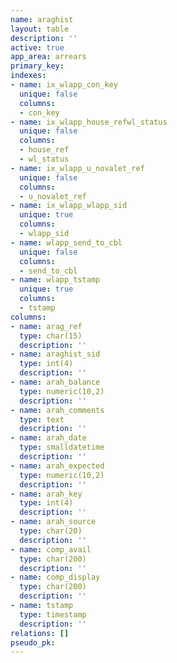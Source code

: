```yaml
---
name: araghist
layout: table
description: ''
active: true
app_area: arrears
primary_key: 
indexes:
- name: ix_wlapp_con_key
  unique: false
  columns:
  - con_key
- name: ix_wlapp_house_refwl_status
  unique: false
  columns:
  - house_ref
  - wl_status
- name: ix_wlapp_u_novalet_ref
  unique: false
  columns:
  - u_novalet_ref
- name: ix_wlapp_wlapp_sid
  unique: true
  columns:
  - wlapp_sid
- name: wlapp_send_to_cbl
  unique: false
  columns:
  - send_to_cbl
- name: wlapp_tstamp
  unique: true
  columns:
  - tstamp
columns:
- name: arag_ref
  type: char(15)
  description: ''
- name: araghist_sid
  type: int(4)
  description: ''
- name: arah_balance
  type: numeric(10,2)
  description: ''
- name: arah_comments
  type: text
  description: ''
- name: arah_date
  type: smalldatetime
  description: ''
- name: arah_expected
  type: numeric(10,2)
  description: ''
- name: arah_key
  type: int(4)
  description: ''
- name: arah_source
  type: char(20)
  description: ''
- name: comp_avail
  type: char(200)
  description: ''
- name: comp_display
  type: char(200)
  description: ''
- name: tstamp
  type: timestamp
  description: ''
relations: []
pseudo_pk: 
---
```


